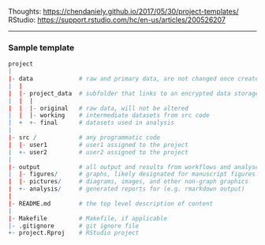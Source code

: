 Thoughts: https://chendaniely.github.io/2017/05/30/project-templates/
RStudio: https://support.rstudio.com/hc/en-us/articles/200526207

---

### Sample template
```R
project
|
|- data             # raw and primary data, are not changed once created
|  |
|  |- project_data  # subfolder that links to an encrypted data storage container
|  |  |
|  |  |- original   # raw data, will not be altered
|  |  |- working    # intermediate datasets from src code
|  +  +- final      # datasets used in analysis
|
|- src /            # any programmatic code
|  |- user1         # user1 assigned to the project
|  +- user2         # user2 assigned to the project
|
|- output           # all output and results from workflows and analyses
|  |- figures/      # graphs, likely designated for manuscript figures
|  |- pictures/     # diagrams, images, and other non-graph graphics
|  +- analysis/     # generated reports for (e.g. rmarkdown output)
|
|- README.md        # the top level description of content
|
|- Makefile         # Makefile, if applicable
|- .gitignore       # git ignore file
+- project.Rproj    # RStudio project
```